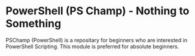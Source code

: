 # PowerShell (PS Champ) - Nothing to Something
PSChamp (PowerShell) is a repositary for beginners who are interested in PowerShell Scripting. This module is preferred for absolute beginners.
